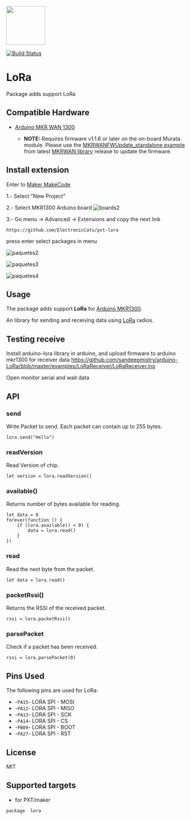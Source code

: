 <a href="https://github.com/sponsors/ElectronicCats">
  <img src="https://electroniccats.com/wp-content/uploads/2020/07/Badge_GHS.png" height="104" />
</a>

[![Build Status](https://travis-ci.org/ElectronicCats/pxt-lora.svg?branch=master)](https://travis-ci.org/ElectronicCats/pxt-lora) 

# LoRa

Package adds support LoRa

## Compatible Hardware
 * [Arduino MKR WAN 1300](https://store.arduino.cc/usa/mkr-wan-1300)

   * **NOTE:** Requires firmware v1.1.6 or later on the on-board Murata module. Please use the [MKRWANFWUpdate_standalone example](https://github.com/arduino-libraries/MKRWAN/blob/master/examples/MKRWANFWUpdate_standalone/MKRWANFWUpdate_standalone.ino) from latest [MKRWAN library](https://github.com/arduino-libraries/MKRWAN) release to update the firmware.

## Install extension

Enter to [Maker MakeCode](https://maker.makecode.com/#)

1.- Select "New Project"


2.- Select MKR1300 Arduino board
![boards2](
https://raw.githubusercontent.com/wiki/ElectronicCats/CatSatZero/assets/MakeCode_6.png)

3.- Go menu -> Advanced -> Extensions and copy the next link

```
https://github.com/ElectronicCats/pxt-lora
```
press enter select packages in menu

![paquetes2](
https://raw.githubusercontent.com/wiki/ElectronicCats/CatSatZero/assets/MakeCode_2.png)


![paquetes3](
https://raw.githubusercontent.com/wiki/ElectronicCats/CatSatZero/assets/MakeCode_3.png)

![paquetes4](
https://raw.githubusercontent.com/wiki/ElectronicCats/CatSatZero/assets/MakeCode_4.png)


## Usage

The package adds support **LoRa** for [Arduino MKR1300](https://store.arduino.cc/usa/mkr-wan-1300).
 
An library for sending and receiving data using [LoRa](https://www.semtech.com/technology/lora) radios.

## Testing receive

Install arduino-lora library in arduino, and upload firmware to arduino mkr1300 for receiver data
https://github.com/sandeepmistry/arduino-LoRa/blob/master/examples/LoRaReceiver/LoRaReceiver.ino

Open monitor serial and wait data

## API


### send

Write Packet to send. Each packet can contain up to 255 bytes.

```block
lora.send("Hello")
```

### readVersion
Read Version of chip.

```block
let version = lora.readVersion()
```

### available()
Returns number of bytes available for reading.

```block
let data = 0
forever(function () {
    if (lora.available() < 0) {
        data = lora.read()
    }
})
```

### read 
Read the next byte from the packet.

```block
let data = lora.read()
```

### packetRssi() 
Returns the RSSI of the received packet. 

```block
rssi = lora.packetRssi()
```

### parsePacket 
Check if a packet has been received.  

```block
rssi = lora.parsePacket(0)
```

## Pins Used 

The following pins are used for LoRa:  

*  -``PA15``- LORA SPI - MOSI
*  -``PA12``- LORA SPI - MISO
*  -``PA13``- LORA SPI - SCK
*  -``PA14``- LORA SPI - CS
*  -``PB09``- LORA SPI - BOOT
*  -``PA27``- LORA SPI - RST

## License

MIT

## Supported targets

* for PXT/maker

```
package  lora
```

